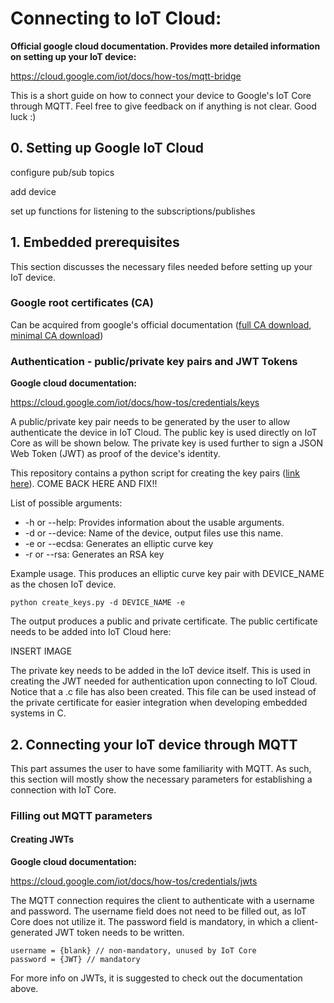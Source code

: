 
# Connecting to IoT Cloud:

**Official google cloud documentation. Provides more detailed information on setting up your IoT device:**

https://cloud.google.com/iot/docs/how-tos/mqtt-bridge

This is a short guide on how to connect your device to Google's IoT Core through MQTT. Feel free to give feedback on if anything is not clear. Good luck :)

## 0. Setting up Google IoT Cloud

configure pub/sub topics

add device

set up functions for listening to the subscriptions/publishes

## 1. Embedded prerequisites

This section discusses the necessary files needed before setting up your IoT device.

### Google root certificates (CA)

Can be acquired from google's official documentation ([full CA download](https://pki.goog/roots.pem), [minimal CA download](https://pki.goog/gtsltsr/gtsltsr.crt))

### Authentication - public/private key pairs and JWT Tokens

**Google cloud documentation:**

https://cloud.google.com/iot/docs/how-tos/credentials/keys

A public/private key pair needs to be generated by the user to allow authenticate the device in IoT Cloud. The public key is used directly on IoT Core as will be shown below. The private key is used further to sign a JSON Web Token (JWT) as proof of the device's identity.

This repository contains a python script for creating the key pairs ([link here]()). COME BACK HERE AND FIX!!

List of possible arguments:

* -h or --help: Provides information about the usable arguments.
* -d or --device: Name of the device, output files use this name.
* -e or --ecdsa: Generates an elliptic curve key
* -r or --rsa: Generates an RSA key

Example usage. This produces an elliptic curve key pair with DEVICE_NAME as the chosen IoT device.

```
python create_keys.py -d DEVICE_NAME -e
```

The output produces a public and private certificate. The public certificate needs to be added into IoT Cloud here:

INSERT IMAGE

The private key needs to be added in the IoT device itself. This is used in creating the JWT needed for authentication upon connecting to IoT Cloud.
Notice that a .c file has also been created. This file can be used instead of the private certificate for easier integration when developing embedded systems in C.

## 2. Connecting your IoT device through MQTT

This part assumes the user to have some familiarity with MQTT. As such, this section will mostly show the necessary parameters for establishing a connection with IoT Core.

### Filling out MQTT parameters

#### Creating JWTs

**Google cloud documentation:**

https://cloud.google.com/iot/docs/how-tos/credentials/jwts

The MQTT connection requires the client to authenticate with a username and password. The username field does not need to be filled out, as IoT Core does not utilize it. The password field is mandatory, in which a client-generated JWT token needs to be written.

```
username = {blank} // non-mandatory, unused by IoT Core
password = {JWT} // mandatory
```

For more info on JWTs, it is suggested to check out the documentation above.